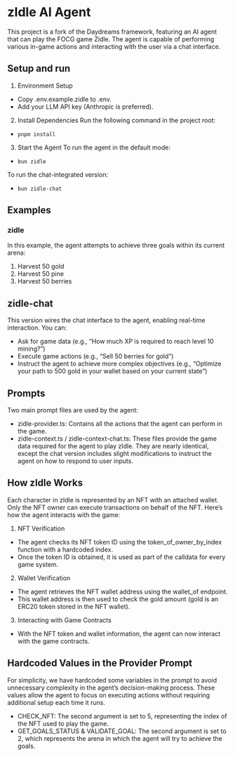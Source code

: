 # zIdle AI Agent

This project is a fork of the Daydreams framework, featuring an AI agent that can play the FOCG game Zidle. The agent is capable of performing various in-game actions and interacting with the user via a chat interface.

## Setup and run
1. Environment Setup
- Copy .env.example.zidle to .env.
- Add your LLM API key (Anthropic is preferred).

2.	Install Dependencies
Run the following command in the project root:
- `pnpm install`

3.	Start the Agent
To run the agent in the default mode:
- `bun zidle`

To run the chat-integrated version:
- `bun zidle-chat`

## Examples
### zidle
In this example, the agent attempts to achieve three goals within its current arena:
1. Harvest 50 gold
2. Harvest 50 pine
3. Harvest 50 berries

## zidle-chat
This version wires the chat interface to the agent, enabling real-time interaction. You can:
- Ask for game data (e.g., “How much XP is required to reach level 10 mining?”)
- Execute game actions (e.g., “Sell 50 berries for gold”)
- Instruct the agent to achieve more complex objectives (e.g., “Optimize your path to 500 gold in your wallet based on your current state”)

## Prompts
Two main prompt files are used by the agent:
- zidle-provider.ts: Contains all the actions that the agent can perform in the game.
- zidle-context.ts / zidle-context-chat.ts: These files provide the game data required for the agent to play zIdle. They are nearly identical, except the chat version includes slight modifications to instruct the agent on how to respond to user inputs.

## How zIdle Works

Each character in zIdle is represented by an NFT with an attached wallet. Only the NFT owner can execute transactions on behalf of the NFT. Here’s how the agent interacts with the game:

1. NFT Verification
- The agent checks its NFT token ID using the token_of_owner_by_index function with a hardcoded index.
- Once the token ID is obtained, it is used as part of the calldata for every game system.

2. Wallet Verification
- The agent retrieves the NFT wallet address using the wallet_of endpoint.
- This wallet address is then used to check the gold amount (gold is an ERC20 token stored in the NFT wallet).

3. Interacting with Game Contracts
- With the NFT token and wallet information, the agent can now interact with the game contracts.

## Hardcoded Values in the Provider Prompt
For simplicity, we have hardcoded some variables in the prompt to avoid unnecessary complexity in the agent’s decision-making process. These values allow the agent to focus on executing actions without requiring additional setup each time it runs.

- CHECK_NFT: 
The second argument is set to 5, representing the index of the NFT used to play the game.
- GET_GOALS_STATUS & VALIDATE_GOAL:
The second argument is set to 2, which represents the arena in which the agent will try to achieve the goals.

